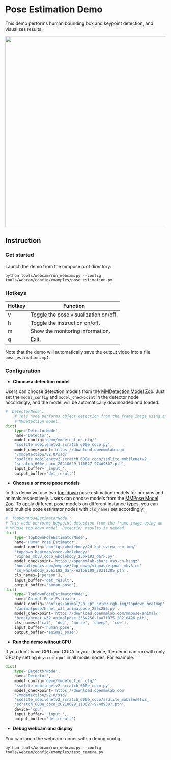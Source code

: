# Pose Estimation Demo

This demo performs human bounding box and keypoint detection, and visualizes results.

<div align="center">
    <img src="https://user-images.githubusercontent.com/15977946/148911749-57b263c0-1075-4a65-af53-b51fc815da68.gif" width="600px" alt><br>
</div>

## Instruction

### Get started

Launch the demo from the mmpose root directory:

```shell
python tools/webcam/run_webcam.py --config tools/webcam/config/examples/pose_estimation.py
```

### Hotkeys

| Hotkey | Function |
| -- | -- |
| v | Toggle the pose visualization on/off. |
| h | Toggle the instruction on/off. |
| m | Show the monitoring information. |
| q | Exit. |

Note that the demo will automatically save the output video into a file `pose_estimation.mp4`.

### Configuration

- **Choose a detection model**

Users can choose detection models from the [MMDetection Model Zoo](https://mmdetection.readthedocs.io/en/v2.20.0/model_zoo.html). Just set the `model_config` and `model_checkpoint` in the detector node accordingly, and the model will be automatically downloaded and loaded.

```python
# 'DetectorNode':
    # This node performs object detection from the frame image using an
    # MMDetection model.
dict(
    type='DetectorNode',
    name='Detector',
    model_config='demo/mmdetection_cfg/'
    'ssdlite_mobilenetv2_scratch_600e_coco.py',
    model_checkpoint='https://download.openmmlab.com'
    '/mmdetection/v2.0/ssd/'
    'ssdlite_mobilenetv2_scratch_600e_coco/ssdlite_mobilenetv2_'
    'scratch_600e_coco_20210629_110627-974d9307.pth',
    input_buffer='_input_',
    output_buffer='det_result')
```

- **Choose a or more pose models**

In this demo we use two [top-down](https://github.com/open-mmlab/mmpose/tree/master/configs/body/2d_kpt_sview_rgb_img/topdown_heatmap) pose estimation models for humans and animals respectively. Users can choose models from the [MMPose Model Zoo](https://mmpose.readthedocs.io/en/latest/modelzoo.html). To apply different pose models on different instance types, you can add multiple pose estimator nodes with `cls_names` set accordingly.

```python
# 'TopDownPoseEstimatorNode':
# This node performs keypoint detection from the frame image using an
# MMPose top-down model. Detection results is needed.
dict(
    type='TopDownPoseEstimatorNode',
    name='Human Pose Estimator',
    model_config='configs/wholebody/2d_kpt_sview_rgb_img/'
    'topdown_heatmap/coco-wholebody/'
    'vipnas_mbv3_coco_wholebody_256x192_dark.py',
    model_checkpoint='https://openmmlab-share.oss-cn-hangz'
    'hou.aliyuncs.com/mmpose/top_down/vipnas/vipnas_mbv3_co'
    'co_wholebody_256x192_dark-e2158108_20211205.pth',
    cls_names=['person'],
    input_buffer='det_result',
    output_buffer='human_pose'),
dict(
    type='TopDownPoseEstimatorNode',
    name='Animal Pose Estimator',
    model_config='configs/animal/2d_kpt_sview_rgb_img/topdown_heatmap'
    '/animalpose/hrnet_w32_animalpose_256x256.py',
    model_checkpoint='https://download.openmmlab.com/mmpose/animal/'
    'hrnet/hrnet_w32_animalpose_256x256-1aa7f075_20210426.pth',
    cls_names=['cat', 'dog', 'horse', 'sheep', 'cow'],
    input_buffer='human_pose',
    output_buffer='animal_pose')
```

- **Run the demo without GPU**

If you don't have GPU and CUDA in your device, the demo can run with only CPU by setting `device='cpu'` in all model nodes. For example:

```python
dict(
    type='DetectorNode',
    name='Detector',
    model_config='demo/mmdetection_cfg/'
    'ssdlite_mobilenetv2_scratch_600e_coco.py',
    model_checkpoint='https://download.openmmlab.com'
    '/mmdetection/v2.0/ssd/'
    'ssdlite_mobilenetv2_scratch_600e_coco/ssdlite_mobilenetv2_'
    'scratch_600e_coco_20210629_110627-974d9307.pth',
    device='cpu',
    input_buffer='_input_',
    output_buffer='det_result')
```

- **Debug webcam and display**

You can lanch the webcam runner with a debug config:

```shell
python tools/webcam/run_webcam.py --config tools/webcam/config/examples/test_camera.py
```
